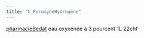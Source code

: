 ```yaml
---
title: "C_PeroxydeHydrogène"
---
```


[pharmacieBedat](notes/gestionDesMatieres/fournisseurGestionDesMatieres/pharmacieBedat.md) eau oxyxénée à 3 pourcent 1L 22chf